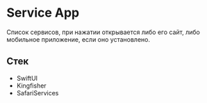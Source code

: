 # Service App

Список сервисов, при нажатии открывается либо его сайт, либо мобильное приложение, если оно установлено.

## Стек

- SwiftUI
- Kingfisher
- SafariServices

